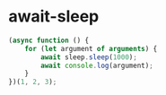 # await-sleep   

```js
(async function () {
    for (let argument of arguments) {
        await sleep.sleep(1000);
        await console.log(argument);
    }
})(1, 2, 3);
```